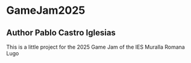 # GameJam2025
## Author Pablo Castro Iglesias

This is a little project for the 2025 Game Jam of the IES Muralla Romana Lugo